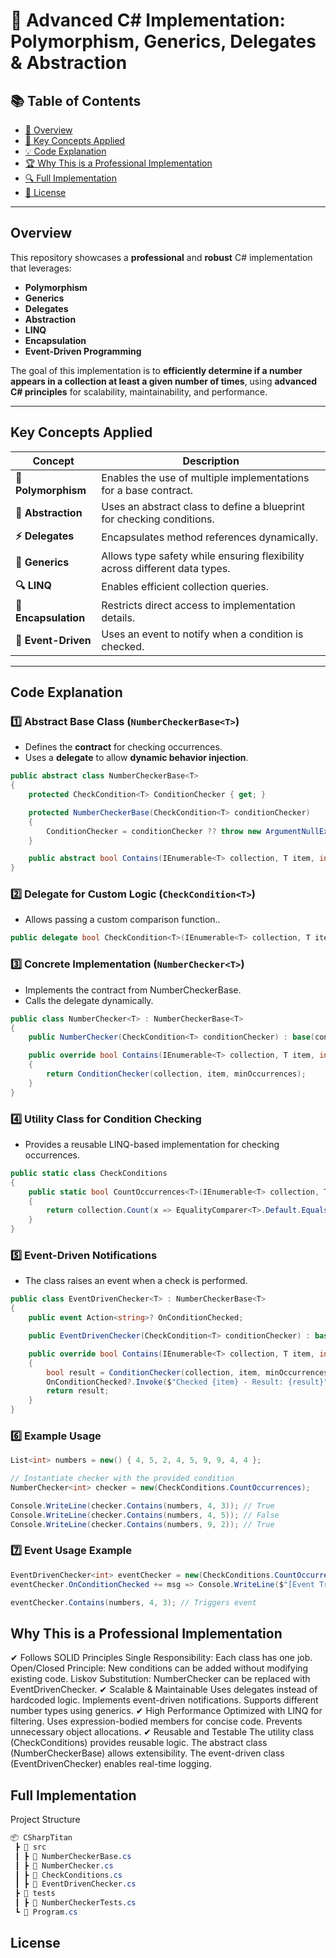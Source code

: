 # 🎯 Advanced C# Implementation: Polymorphism, Generics, Delegates & Abstraction

## 📚 Table of Contents
- [📌 Overview](#overview)
- [🚀 Key Concepts Applied](#key-concepts-applied)
- [💡 Code Explanation](#code-explanation)
- [🏆 Why This is a Professional Implementation](#why-this-is-a-professional-implementation)
- [🔍 Full Implementation](#full-implementation)
- [📜 License](#license)

---

## Overview
This repository showcases a **professional** and **robust** C# implementation that leverages:
- **Polymorphism**
- **Generics**
- **Delegates**
- **Abstraction**
- **LINQ**
- **Encapsulation**
- **Event-Driven Programming**

The goal of this implementation is to **efficiently determine if a number appears in a collection at least a given number of times**, using **advanced C# principles** for scalability, maintainability, and performance.

---

## Key Concepts Applied
| Concept | Description |
|---------|------------|
| **🔄 Polymorphism** | Enables the use of multiple implementations for a base contract. |
| **🧩 Abstraction** | Uses an abstract class to define a blueprint for checking conditions. |
| **⚡ Delegates** | Encapsulates method references dynamically. |
| **🔢 Generics** | Allows type safety while ensuring flexibility across different data types. |
| **🔍 LINQ** | Enables efficient collection queries. |
| **🔧 Encapsulation** | Restricts direct access to implementation details. |
| **📡 Event-Driven** | Uses an event to notify when a condition is checked. |

---

## Code Explanation
### **1️⃣ Abstract Base Class (`NumberCheckerBase<T>`)**
- Defines the **contract** for checking occurrences.
- Uses a **delegate** to allow **dynamic behavior injection**.

```csharp
public abstract class NumberCheckerBase<T>
{
    protected CheckCondition<T> ConditionChecker { get; }

    protected NumberCheckerBase(CheckCondition<T> conditionChecker)
    {
        ConditionChecker = conditionChecker ?? throw new ArgumentNullException(nameof(conditionChecker));
    }

    public abstract bool Contains(IEnumerable<T> collection, T item, int minOccurrences);
}
```

### **2️⃣ Delegate for Custom Logic (`CheckCondition<T>`)**
- Allows passing a custom comparison function..


```csharp
public delegate bool CheckCondition<T>(IEnumerable<T> collection, T item, int threshold);

```


### **3️⃣ Concrete Implementation (`NumberChecker<T>`)**
- Implements the contract from NumberCheckerBase<T>.
- Calls the delegate dynamically.

```csharp
public class NumberChecker<T> : NumberCheckerBase<T>
{
    public NumberChecker(CheckCondition<T> conditionChecker) : base(conditionChecker) { }

    public override bool Contains(IEnumerable<T> collection, T item, int minOccurrences)
    {
        return ConditionChecker(collection, item, minOccurrences);
    }
}
```

### **4️⃣ Utility Class for Condition Checking**
- Provides a reusable LINQ-based implementation for checking occurrences.

```csharp
public static class CheckConditions
{
    public static bool CountOccurrences<T>(IEnumerable<T> collection, T item, int threshold)
    {
        return collection.Count(x => EqualityComparer<T>.Default.Equals(x, item)) >= threshold;
    }
}

```


### **5️⃣ Event-Driven Notifications**
- The class raises an event when a check is performed.


```csharp
public class EventDrivenChecker<T> : NumberCheckerBase<T>
{
    public event Action<string>? OnConditionChecked;

    public EventDrivenChecker(CheckCondition<T> conditionChecker) : base(conditionChecker) { }

    public override bool Contains(IEnumerable<T> collection, T item, int minOccurrences)
    {
        bool result = ConditionChecker(collection, item, minOccurrences);
        OnConditionChecked?.Invoke($"Checked {item} - Result: {result}");
        return result;
    }
}
```


### **6️⃣ Example Usage**

```csharp
List<int> numbers = new() { 4, 5, 2, 4, 5, 9, 9, 4, 4 };

// Instantiate checker with the provided condition
NumberChecker<int> checker = new(CheckConditions.CountOccurrences);

Console.WriteLine(checker.Contains(numbers, 4, 3)); // True
Console.WriteLine(checker.Contains(numbers, 4, 5)); // False
Console.WriteLine(checker.Contains(numbers, 9, 2)); // True

```

### **7️⃣ Event Usage Example**

```csharp
EventDrivenChecker<int> eventChecker = new(CheckConditions.CountOccurrences);
eventChecker.OnConditionChecked += msg => Console.WriteLine($"[Event Triggered] {msg}");

eventChecker.Contains(numbers, 4, 3); // Triggers event

```


## Why This is a Professional Implementation

✔ Follows SOLID Principles
Single Responsibility: Each class has one job.
Open/Closed Principle: New conditions can be added without modifying existing code.
Liskov Substitution: NumberChecker<T> can be replaced with EventDrivenChecker<T>.
✔ Scalable & Maintainable
Uses delegates instead of hardcoded logic.
Implements event-driven notifications.
Supports different number types using generics.
✔ High Performance
Optimized with LINQ for filtering.
Uses expression-bodied members for concise code.
Prevents unnecessary object allocations.
✔ Reusable and Testable
The utility class (CheckConditions) provides reusable logic.
The abstract class (NumberCheckerBase<T>) allows extensibility.
The event-driven class (EventDrivenChecker<T>) enables real-time logging.


## Full Implementation

Project Structure

```css
📦 CSharpTitan
 ┣ 📂 src
 ┃ ┣ 📜 NumberCheckerBase.cs
 ┃ ┣ 📜 NumberChecker.cs
 ┃ ┣ 📜 CheckConditions.cs
 ┃ ┣ 📜 EventDrivenChecker.cs
 ┣ 📂 tests
 ┃ ┣ 📜 NumberCheckerTests.cs
 ┗ 📜 Program.cs

```


## License

